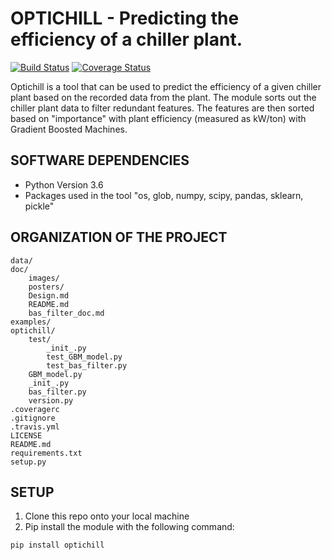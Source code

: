 # OPTICHILL - Predicting the efficiency of a chiller plant.

[![Build Status](https://travis-ci.org/optichill/optichill.svg?branch=master)](https://travis-ci.org/optichill/optichill)
[![Coverage Status](https://coveralls.io/repos/github/optichill/optichill/badge.svg?branch=master)](https://coveralls.io/github/optichill/optichill?branch=master)

Optichill is a tool that can be used to predict the efficiency of a given chiller plant based on the recorded data from the plant. The module sorts out the chiller plant data to filter redundant features. The features are then sorted based on "importance" with plant efficiency (measured as kW/ton) with Gradient Boosted Machines. 	

## SOFTWARE DEPENDENCIES
* Python Version 3.6
* Packages used in the tool "os, glob, numpy, scipy, pandas, sklearn, pickle"

## ORGANIZATION OF THE PROJECT
```
data/
doc/
	images/
	posters/
	Design.md
	README.md
	bas_filter_doc.md
examples/
optichill/
	test/
		_init_.py
		test_GBM_model.py
		test_bas_filter.py
	GBM_model.py
	_init_.py
	bas_filter.py
	version.py
.coveragerc
.gitignore
.travis.yml
LICENSE
README.md
requirements.txt
setup.py
```
## SETUP

1.	Clone this repo onto your local machine
2.  Pip install the module with the following command:
```
pip install optichill
```